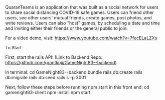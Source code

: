 QuaranTeams is an application that was built as a social network for users to share social distancing COVID-19 safe games. Users can friend other users, see other users' mutual friends, create games, post photos, and write reviews. Users can also "host" games, by scheduling a date and time and inviting either their friends or the general public to join. 

For a video demo, visit: https://www.youtube.com/watch?v=7fecELaLZXs

To Start

First, start the rails API: (Link to Backend Repo: https://github.com/grantkoji/GameNight83--backend)

In terminal:
cd GameNight83--backend
bundle
rails db:create
rails db:migrate
rails db:seed
rails s -p 3001

Next, follow these steps before running npm start in this front end:
cd gamenight83-client
npm install
npm start
